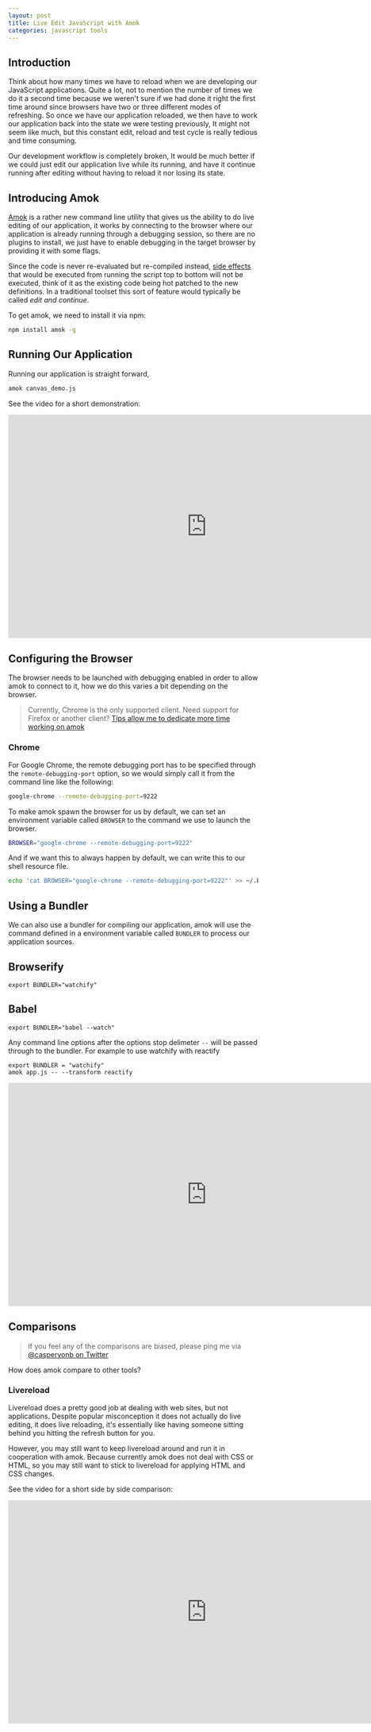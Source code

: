 ```yaml
---
layout: post
title: Live Edit JavaScript with Amok
categories: javascript tools
---
```


## Introduction

Think about how many times we have to reload when we are developing our JavaScript applications. Quite a lot, not to mention the number of times we do it a second time because we weren't sure if we had done it right the first time around since browsers have two or three different modes of refreshing. So once we have our application reloaded, we then have to work our application back into the state we were testing previously, It might not seem like much, but this constant edit, reload and test cycle is really tedious and time consuming.

Our development workflow is completely broken, It would be much better if we could just edit our application live while its running, and have it continue running after editing without having to reload it nor losing its state.

## Introducing Amok
[Amok][amok] is a rather new command line utility that gives us the ability to do live editing of our application, it works by connecting to the browser where our application is already running through a debugging session, so there are no plugins to install, we just have to enable debugging in the target browser by providing it with some flags.

Since the code is never re-evaluated but re-compiled instead, [side effects][wikipedia-side-effects] that would be executed from running the script top to bottom will not be executed, think of it as the existing code being hot patched to the new definitions. In a traditional toolset this sort of feature would typically be called *edit and continue*.

To get amok, we need to install it via npm:
```sh
npm install amok -g
```

## Running Our Application

Running our application is straight forward, 

```sh
amok canvas_demo.js
```

See the video for a short demonstration:
<iframe width="800" height="450" src="https://www.youtube.com/embed/xHXqyfkct2w?rel=0&amp;showinfo=0" frameborder="0" allowfullscreen></iframe>


## Configuring the Browser 

The browser needs to be launched with debugging enabled in order to allow amok to connect to it, how we do this varies a bit depending on the browser.

> Currently, Chrome is the only supported client. Need support for Firefox or another client?
>  [Tips allow me to dedicate more time working on amok](https://www.gittip.com/caspervonb)

### Chrome

For Google Chrome, the remote debugging port has to be specified through the `remote-debugging-port` option, so we would simply call it from the command line like the following:

```sh
google-chrome --remote-debugging-port=9222
```

To make amok spawn the browser for us by default, we can set an environment variable called `BROWSER` to the command we use to launch the browser.

```sh
BROWSER="google-chrome --remote-debugging-port=9222"
```

And if we want this to always happen by default, we can write this to our shell resource file.

```sh
echo 'cat BROWSER="google-chrome --remote-debugging-port=9222"' >> ~/.bashrc 
```

## Using a Bundler
We can also use a bundler for compiling our application,  amok will use the command defined in a environment variable called `BUNDLER` to process our application sources.

## Browserify
```
export BUNDLER="watchify"
```

## Babel
```
export BUNDLER="babel --watch"
```

Any command line options after the options stop delimeter `--` will be passed through to the bundler. For example to use watchify with reactify

```
export BUNDLER = "watchify"
amok app.js -- --transform reactify
```

<iframe width="800" height="450" src="https://www.youtube.com/embed/-aWINzxCNW4?rel=0&amp;showinfo=0" frameborder="0" allowfullscreen></iframe>

## Comparisons
> If you feel any of the comparisons are biased, please ping me via [@caspervonb on Twitter](http://twitter.com/caspervonb)

How does amok compare to other tools?

### Livereload

Livereload does a pretty good job at dealing with web sites, but not applications. Despite popular misconception it does not actually do live editing, it does live reloading, it's essentially like having someone sitting behind you hitting the refresh button for you.

However, you may still want to keep livereload around and run it in cooperation with amok. Because currently amok does not deal with CSS or HTML, so you may still want to stick to livereload for applying HTML and CSS changes.

See the video for a short side by side comparison:
<iframe width="800" height="450" src="https://www.youtube.com/embed/RcOFZ_zZOmU?rel=0&amp;showinfo=0" frameborder="0" allowfullscreen></iframe>

[amok]: https://github.com/caspervonb/amok/ "Amok"
[wikipedia-side-effects]: http://en.wikipedia.org/wiki/Side_effect_%28computer_science%29 
